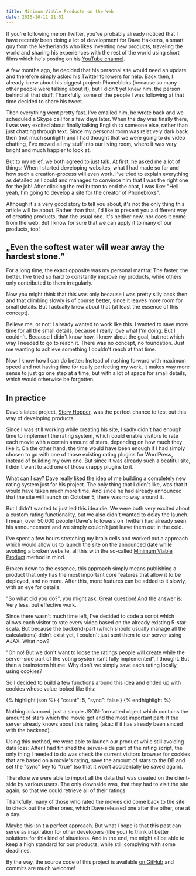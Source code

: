 ```yaml
---
title: Minimum Viable Products on the Web
date: 2015-10-11 21:51
---
```


If you're following me on Twitter, you've probably already noticed that I have recently been doing a lot of development for Dave Hakkens, a smart guy from the Netherlands who likes inventing new products, traveling the world and sharing his experiences with the rest of the world using short films which he's posting on his [YouTube channel][1].

A few months ago, he decided that his personal site would need an update and therefore simply asked his Twitter followers for help. Back then, I already knew about his biggest project: Phonebloks (because so many other people were talking about it), but I didn't yet knew him, the person behind all that stuff. Thankfully, some of the people I was following at that time decided to share his tweet.

Then everything went pretty fast. I've emailed him, he wrote back and we scheduled a Skype call for a few days later. When the day was finally there, I was very excited about finally talking English to someone else, rather than just chatting through text. Since my personal room was relatively dark back then (not much sunlight) and I had thought that we were going to do video chatting, I've moved all my stuff into our living room, where it was very bright and much happier to look at.

But to my relief, we both agreed to just talk. At first, he asked me a lot of things: When I started developing websites, what I had made so far and how such a creation-process will even work. I've tried to explain everything as detailed as I could and managed to convince him that I was the right one for the job! After clicking the red button to end the chat, I was like: "Hell yeah, I'm going to develop a site for the creator of Phonebloks".

Although it's a very good story to tell you about, it's not the only thing this article will be about. Rather than that, I'd like to present you a different way of creating products, than the usual one. It's neither new, nor does it come from the web. But I know for sure that we can apply it to many of our products, too!

## „Even the softest water will wear away the hardest stone.“

For a long time, the exact opposite was my personal mantra: The faster, the better. I've tried so hard to constantly improve my products, while others only contributed to them irregularly.

Now you might think that this was only because I was pretty silly back then and that climbing slowly is of course better, since it leaves more room for small details. But I actually knew about that (at least the essence of this concept).

Believe me, or not: I already wanted to work like this. I wanted to save more time for all the small details, because I really love what I'm doing. But I couldn't. Because I didn't know how. I knew about the goal, but not which way I needed to go to reach it. There was no concept, no foundation. Just me wanting to achieve something I couldn't reach at that time.

Now I know how I can do better: Instead of rushing forward with maximum speed and not having time for really perfecting my work, it makes way more sense to just go one step at a time, but with a lot of space for small details, which would otherwise be forgotten.

## In practice

Dave's latest project, [Story Hopper][2], was the perfect chance to test out this way of developing products.

Since I was still working while creating his site, I sadly didn't had enough time to implement the rating system, which could enable visitors to rate each movie with a certain amount of stars, depending on how much they like it. On the other hand, the time would have been enough if I had simply chosen to go with one of those existing rating plugins for WordPress, instead of building my own one. But since it was already such a beatiful site, I didn't want to add one of those crappy plugins to it.

What can I say? Dave really liked the idea of me building a completely new rating system just for his project. The only thing that I didn't like, was that it would have taken much more time. And since he had already announced that the site will launch on October 5, there was no way around it.

But I didn't wanted to just led this idea die. We were both very excited about a custom rating functionality, but we also didn't wanted to delay the launch. I mean, over 50.000 people (Dave's followers on Twitter) had already seen his announcement and we simply couldn't just leave them out in the cold.

I've spent a few hours stretching my brain cells and worked out a approach which would allow us to launch the site on the announced date while avoiding a broken website, all this with the so-called [Minimum Viable Product][3] method in mind.

Broken down to the essence, this approach simply means publishing a product that only has the most important core features that allow it to be deployed, and no more. After this, more features can be added to it slowly, with an eye for details.

"So what did you do?", you might ask. Great question! And the answer is: Very less, but effective work.

Since there wasn't much time left, I've decided to code a script which allows each visitor to rate every video based on the already existing 5-star-scala. But because the backend-part (which should usually manage all the calculations) didn't exist yet, I couldn't just sent them to our server using AJAX. What now?

"Oh no! But we don't want to loose the ratings people will create while the server-side part of the voting system isn't fully implemented", I thought. But then a brainstorm hit me: Why don't we simply save each rating locally, using cookies?

So I decided to build a few functions around this idea and ended up with cookies whose value looked like this:

{% highlight json %}
{
  "count": 5,
  "sync": false
}
{% endhighlight %}

Nothing advanced, just a simple JSON-formatted object which contains the amount of stars which the movie got and the most important part: If the server already knows about this rating (aka.: if it has already been sinced with the backend).

Using this method, we were able to launch our product while still avoiding data loss: After I had finished the server-side part of the rating script, the only thing I needed to do was check the current visitors browser for cookies that are based on a movie's rating, save the amount of stars to the DB and set the "sync" key to "true" (so that it won't accidentally be saved again).

Therefore we were able to import all the data that was created on the client-side by various users. The only downside was, that  they had to visit the site again, so that we could retrieve all of their ratings.

Thankfully, many of those who rated the movies did come back to the site to check out the other ones, which Dave released one after the other, one at a day.

Maybe this isn't a perfect approach. But what I hope is that this post can serve as inspiration for other developers (like you) to think of better solutions for this kind of situations. And in the end, me might all be able to keep a high standard for our products, while still complying with some deadlines.

By the way, the source code of this project is available [on GitHub][4] and commits are much welcome!

[1]: https://www.youtube.com/user/hakopdetak
[2]: http://story-hopper.com
[3]: https://en.wikipedia.org/wiki/Minimum_viable_product
[4]: https://github.com/hakkens/hopper
